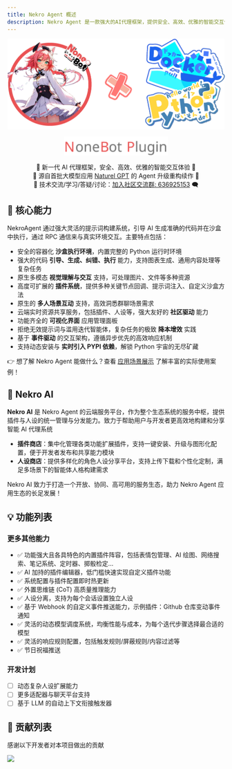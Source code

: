 ```yaml
---
title: Nekro Agent 概述
description: Nekro Agent 是一款强大的AI代理框架，提供安全、高效、优雅的智能交互体验，支持沙盒环境执行代码、多模态视觉交互及高度可扩展的插件系统
---
```


<div align="center">
  <img src="/assets/NA_logo.webp" width="1024" alt="NekroAgentLogo">
  <p><img src="/assets/NoneBotPlugin.svg" width="240" alt="NoneBotPluginText"></p>
</div>

<div align="center">
  🎉 新一代 AI 代理框架，安全、高效、优雅的智能交互体验 🎉<br/>
  🚅 源自首批大模型应用 <a href="https://github.com/KroMiose/nonebot_plugin_naturel_gpt"> Naturel GPT</a> 的 Agent 升级重构续作 🌈<br/>
  💬 技术交流/学习/答疑/讨论：<a href="https://jq.qq.com/?_wv=1027&k=71t9iCT7">加入社区交流群: 636925153</a> 🗨️
</div>

## 🚀 核心能力

NekroAgent 通过强大灵活的提示词构建系统，引导 AI 生成准确的代码并在沙盒中执行，通过 RPC 通信来与真实环境交互。主要特点包括：

- 安全的容器化 **沙盒执行环境**，内置完整的 Python 运行时环境
- 强大的代码 **引导、生成、纠错、执行** 能力，支持图表生成、通用内容处理等复杂任务
- 原生多模态 **视觉理解与交互** 支持，可处理图片、文件等多种资源
- 高度可扩展的 **插件系统**，提供多种关键节点回调、提示词注入、自定义沙盒方法
- 原生的 **多人场景互动** 支持，高效洞悉群聊场景需求
- 云端实时资源共享服务，包括插件、人设等，强大友好的 **社区驱动** 能力
- 功能齐全的 **可视化界面** 应用管理面板
- 拒绝无效提示词与滥用迭代智能体，复杂任务的极致 **降本增效** 实践
- 基于 **事件驱动** 的交互架构，遵循异步优先的高效响应机制
- 支持动态安装与 **实时引入 PYPI 依赖**，解锁 Python 宇宙的无尽矿藏

👉 想了解 Nekro Agent 能做什么？查看 [应用场景展示](/docs/01_intro/application_scenarios) 了解丰富的实际使用案例！

## 🌟 Nekro AI

**Nekro AI** 是 Nekro Agent 的云端服务平台，作为整个生态系统的服务中枢，提供插件与人设的统一管理与分发能力。致力于帮助用户与开发者更高效地构建和分享智能 AI 代理系统

- **插件商店**：集中化管理各类功能扩展插件，支持一键安装、升级与图形化配置，便于开发者发布和共享能力模块
- **人设商店**：提供多样化的角色人设分享平台，支持上传下载和个性化定制，满足多场景下的智能体人格构建需求

Nekro AI 致力于打造一个开放、协同、高可用的服务生态，助力 Nekro Agent 应用生态的长足发展！

## 💡 功能列表

### 更多其他能力

- ✅ 功能强大且各具特色的内置插件阵容，包括表情包管理、AI 绘图、网络搜索、笔记系统、定时器、掷骰检定...
- ✅ AI 加持的插件编辑器，低门槛快速实现自定义插件功能
- ✅ 系统配置与插件配置即时热更新
- ✅ 外置思维链 (CoT) 高质量推理能力
- ✅ 人设分离，支持为每个会话设置独立人设
- ✅ 基于 Webhook 的自定义事件推送能力，示例插件：Github 仓库变动事件通知
- ✅ 灵活的动态模型调度系统，均衡性能与成本，为每个迭代步骤选择最合适的模型
- ✅ 灵活的响应规则配置，包括触发规则/屏蔽规则/内容过滤等
- ✅ 节日祝福推送

### 开发计划

- [ ] 动态复杂人设扩展能力
- [ ] 更多适配器与聊天平台支持
- [ ] 基于 LLM 的自动上下文衔接触发器

## 🤝 贡献列表

感谢以下开发者对本项目做出的贡献

<a href="https://github.com/KroMiose/nekro-agent/graphs/contributors">
  <img src="https://contrib.rocks/image?repo=KroMiose/nekro-agent&max=1000" />
</a>
